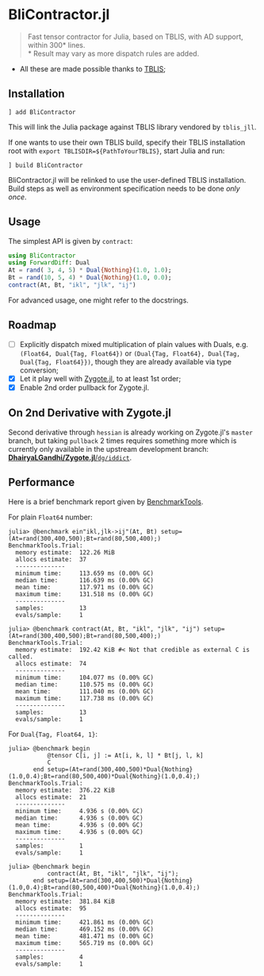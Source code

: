 # BliContractor.jl

> Fast tensor contractor for Julia, based on TBLIS, with AD support, within 300* lines. <br />
> \* Result may vary as more dispatch rules are added.

- All these are made possible thanks to [TBLIS](https://github.com/devinamatthews/tblis);

## Installation

```
] add BliContractor
```
This will link the Julia package against TBLIS library vendored by `tblis_jll`.

If one wants to use their own TBLIS build, specify their TBLIS installation root
 with `export TBLISDIR=${PathToYourTBLIS}`, start Julia and run:
```
] build BliContractor
```
BliContractor.jl will be relinked to use the user-defined TBLIS installation.
Build steps as well as environment specification needs to be done *only once*.

## Usage

The simplest API is given by `contract`:
```julia
using BliContractor
using ForwardDiff: Dual
At = rand( 3, 4, 5) * Dual{Nothing}(1.0, 1.0);
Bt = rand(10, 5, 4) * Dual{Nothing}(1.0, 0.0);
contract(At, Bt, "ikl", "jlk", "ij")
```

For advanced usage, one might refer to the docstrings.

## Roadmap

- [ ] Explicitly dispatch mixed multiplication of plain values with Duals, e.g. `(Float64, Dual{Tag, Float64})` or `(Dual{Tag, Float64}, Dual{Tag, Dual{Tag, Float64}})`, though they are already available via type conversion;
- [x] Let it play well with [Zygote.jl](https://github.com/FluxML/Zygote.jl), to at least 1st order;
- [x] Enable 2nd order pullback for Zygote.jl.

## On 2nd Derivative with Zygote.jl
Second derivative through `hessian` is already working on Zygote.jl's `master` branch, but taking `pullback` 2 times requires something more which is currently only available in the upstream development branch:
[**DhairyaLGandhi/Zygote.jl**/`dg/iddict`](https://github.com/DhairyaLGandhi/Zygote.jl/tree/dg/iddict).

## Performance

Here is a brief benchmark report given by [BenchmarkTools](https://github.com/JuliaCI/BenchmarkTools.jl).

For plain `Float64` number:
```
julia> @benchmark ein"ikl,jlk->ij"(At, Bt) setup=(At=rand(300,400,500);Bt=rand(80,500,400);)
BenchmarkTools.Trial: 
  memory estimate:  122.26 MiB
  allocs estimate:  37
  --------------
  minimum time:     113.659 ms (0.00% GC)
  median time:      116.639 ms (0.00% GC)
  mean time:        117.971 ms (0.00% GC)
  maximum time:     131.518 ms (0.00% GC)
  --------------
  samples:          13
  evals/sample:     1

julia> @benchmark contract(At, Bt, "ikl", "jlk", "ij") setup=(At=rand(300,400,500);Bt=rand(80,500,400);)
BenchmarkTools.Trial: 
  memory estimate:  192.42 KiB #< Not that credible as external C is called.
  allocs estimate:  74
  --------------
  minimum time:     104.077 ms (0.00% GC)
  median time:      110.575 ms (0.00% GC)
  mean time:        111.040 ms (0.00% GC)
  maximum time:     117.738 ms (0.00% GC)
  --------------
  samples:          13
  evals/sample:     1
```

For `Dual{Tag, Float64, 1}`:
```
julia> @benchmark begin
           @tensor C[i, j] := At[i, k, l] * Bt[j, l, k]
           C
       end setup=(At=rand(300,400,500)*Dual{Nothing}(1.0,0.4);Bt=rand(80,500,400)*Dual{Nothing}(1.0,0.4);)
BenchmarkTools.Trial: 
  memory estimate:  376.22 KiB
  allocs estimate:  21
  --------------
  minimum time:     4.936 s (0.00% GC)
  median time:      4.936 s (0.00% GC)
  mean time:        4.936 s (0.00% GC)
  maximum time:     4.936 s (0.00% GC)
  --------------
  samples:          1
  evals/sample:     1

julia> @benchmark begin
           contract(At, Bt, "ikl", "jlk", "ij");
       end setup=(At=rand(300,400,500)*Dual{Nothing}(1.0,0.4);Bt=rand(80,500,400)*Dual{Nothing}(1.0,0.4);)
BenchmarkTools.Trial: 
  memory estimate:  381.84 KiB
  allocs estimate:  95
  --------------
  minimum time:     421.861 ms (0.00% GC)
  median time:      469.152 ms (0.00% GC)
  mean time:        481.471 ms (0.00% GC)
  maximum time:     565.719 ms (0.00% GC)
  --------------
  samples:          4
  evals/sample:     1
```
